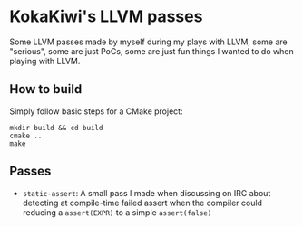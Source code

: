 # KokaKiwi's LLVM passes

Some LLVM passes made by myself during my plays with LLVM, some are "serious", some are just PoCs,
some are just fun things I wanted to do when playing with LLVM.

## How to build

Simply follow basic steps for a CMake project:
```
mkdir build && cd build
cmake ..
make
```

## Passes

- `static-assert`:
    A small pass I made when discussing on IRC about detecting at compile-time failed assert when the
    compiler could reducing a `assert(EXPR)` to a simple `assert(false)`
